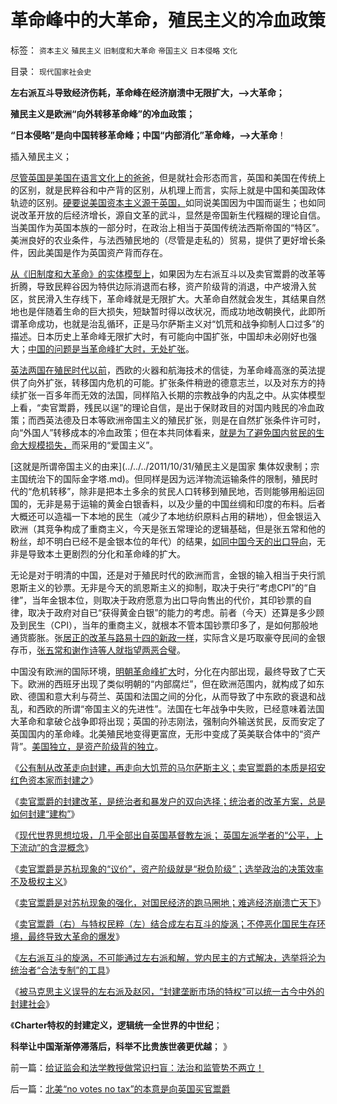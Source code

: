 # 革命峰中的大革命，殖民主义的冷血政策

标签： `资本主义` `殖民主义` `旧制度和大革命` `帝国主义` `日本侵略` `文化` 

目录： `现代国家社会史`

**左右派互斗导致经济伤耗，革命峰在经济崩溃中无限扩大，——>大革命；**

**殖民主义是欧洲“向外转移革命峰”的冷血政策；**

**“日本侵略”是向中国转移革命峰；中国“内部消化”革命峰，——>大革命**！

插入殖民主义；

[](http://photo.blog.sina.com.cn/showpic.html#blogid=5563a64d0102eboh&url=http://s3.sinaimg.cn/orignal/5563a64dgdecc0c449fc2)







[尽管英国是美国在语言文化上的爸爸](../../../2013/6/7/&quot;茅于轼悖误&quot;,英国传统基督教狗屎大餐的梦工场.md)，但是就社会形态而言，英国和美国在传统上的区别，就是民粹谷和中产背的区别，从机理上而言，实际上就是中国和美国政体轨迹的区别。[硬要说美国资本主义源于英国，](../../../2011/10/3/欧洲是民主的后进社会；现代资本主义制度发源于美洲殖民地.md)如同说美国因为中国而诞生；也如同说改革开放的后经济增长，源自文革的武斗，显然是帝国新生代糨糊的理论自信。
当美国作为英国本族的一部分时，在政治上相当于英国传统法西斯帝国的“特区”。美洲良好的农业条件，与法西殖民地的（尽管是走私的）贸易，提供了更好增长条件，因此美国是作为英国资产背而存在。

[从《旧制度和大革命》的实体模型上](../../../2013/6/8/卖官鬻爵是“特权议价”，大宪章的意义，选举的唯一意义.md)，如果因为左右派互斗以及卖官鬻爵的改革等折腾，导致民粹谷因为特供边际消退而右移，资产阶级背的消退，中产坡滑入贫区，贫民滑入生存线下，革命峰就是无限扩大。大革命自然就会发生，其结果自然地也是伴随着生命的巨大损失，短缺暂时得以改状况，而成功地改朝换代，此即所谓革命成功，也就是治乱循环，正是马尔萨斯主义对“饥荒和战争抑制人口过多”的描述。日本历史上革命峰无限扩大时，有可能向中国扩张，中国却未必刚好也强大；[中国的问题是当革命峰扩大时，无处扩张](../../../2012/5/15/公有制滞胀中的灾变，日本可以选择侵略；.md)。

[英法两国在殖民时代以前](../../../2011/10/31/基督教沙文主义欧洲中心论和种族主义，都服务于殖民主义.md)，西欧的火器和航海技术的信徒，为革命峰高涨的英法提供了向外扩张，转移国内危机的可能。扩张条件稍逊的德意志兰，以及对东方的持续扩张一百多年而无效的法国，同样陷入长期的宗教战争的内乱之中。从实体模型上看，“卖官鬻爵，残民以逞”的理论自信，是出于保财政目的对国内贱民的冷血政策；而西英法德及日本等欧洲帝国主义的殖民扩张，则是在自然扩张条件许可时，向“外国人”转移成本的冷血政策；但在本共同体看来，[就是为了避免国内贫民的生命大规模损失，](../../../2012/1/17/“资本积累”本质就是凯恩斯主义;欧洲殖民主义流程.md)而采用的“爱国主义”。

[这就是所谓帝国主义的由来](../../../2011/10/31/殖民主义是国家 集体奴隶制；宗主国统治下的国际金字塔.md)。但同样是因为远洋物流运输条件的限制，殖民时代的“危机转移”，除非是把本土多余的贫民人口转移到殖民地，否则能够用船运回国的，无非是易于运输的黄金白银香料，以及少量的中国丝绸和印度的布料。后者大概还可以造福一下本地的民生（减少了本地纺织原料占用的耕地），但金银运入欧洲（其竞争构成了重商主义，今天是张五常理论的逻辑基础，但是张五常和他的粉丝，却不明白已经不是金银本位的年代）的结果，[如同中国今天的出口导向](../../../2007/11/29/弱国自卑心理造成低估人民币廉价出口的历史性惨剧.md)，无非是导致本土更剧烈的分化和革命峰的扩大。

无论是对于明清的中国，还是对于殖民时代的欧洲而言，金银的输入相当于央行凯恩斯主义的钞票。无非是今天的凯恩斯主义的抑制，取决于央行“考虑CPI”的“自律”，当年金银本位，则取决于政府愿意为出口导向售出的代价，其印钞票的自律，取决于政府对自已“获得黄金白银”的能力的考虑。前者（今天）还算是多少顾及到民生（CPI），当年的重商主义，就根本不管本国钞票印多了，是如何那般地通货膨胀。张[居正的改革与路易十四的新政一样](../../../2013/2/5/《雍正皇帝》改革陷阱和张居正.md)，实际含义是巧取豪夺民间的金银存币，[张五常和谢作诗等人就指望两恶合璧](../../../2013/1/17/“农民工，及人民币升值与否”的哲学谜底.md)。

中国没有欧洲的国际环境，[明朝革命峰扩大](../../../2008/11/3/亡于内需不振！今天仍是明朝吗？.md)时，分化在内部出现，最终导致了亡天下。欧洲的西班牙出现了类似明朝的“内部腐烂”，但在欧洲范围内，就构成了如东欧、德国和意大利与荷兰、英国和法国之间的分化，从而导致了中东欧的衰退和战乱，和西欧的所谓“帝国主义的先进性”。法国在七年战争中失败，已经意味着法国大革命和拿破仑战争即将出现；英国的孙志刚法，强制向外输送贫民，反而安定了英国国内的革命峰。北美殖民地变得更富庶，无形中变成了英美联合体中的“资产背”。[美国独立，是资产阶级背的独立](../../../2011/5/9/有限的革命，有限的战争.md)。

《[公有制从改革走向封建，再走向大饥荒的马尔萨斯主义；卖官鬻爵的本质是招安红色资本家而封建之](../../../2013/6/7/卖官鬻爵的封建的改革，公有制走向大饥荒的马尔萨斯主义.md)》

《[卖官鬻爵的封建改革，是统治者和暴发户的双向选择；统治者的改革方案，总是如何封建“建构”](../../../2013/6/7/诱人的卖官鬻爵！统治者和暴发户的封建的改革共识.md)》

《[现代世界思想垃圾，几乎全部出自英国基督教左派；
英国左派学者的“公平，上下流动”的含混概念](../../../2013/6/7/&quot;茅于轼悖误&quot;,英国传统基督教狗屎大餐的梦工场.md)》

《[卖官鬻爵是苏杭现象的“议价”，资产阶级就是“税负阶级”；选举政治的决策效率不及极权主义](../../../2013/6/8/卖官鬻爵是“特权议价”，大宪章的意义，选举的唯一意义.md)》

《[卖官鬻爵是对苏杭现象的强化，对国民经济的跑马圈地；难逃经济崩溃亡天下](../../../2013/6/8/卖官鬻爵瓦解市场竞争,国进民退的跑马圈地；.md)》

《[卖官鬻爵（右）与特权民粹（左）结合成左右互斗的旋涡；不停恶化国民生存环境，最终导致大革命的爆发](../../../2013/6/8/卖官鬻爵与民粹左右互斗的旋涡，直到大革命，亡天下，复辟旧制度！.md)》

《[左右派互斗的旋涡，不可能通过左右派和解，党内民主的方式解决，选举将沦为统治者“合法专制”的工具](../../../2013/6/9/选举无助于自然转型，统治者可能因开明，葬身大革命.md)》

《[被马克思主义误导的左右派及赵冈，“封建垄断市场的特权”可以统一古今中外的封建社会](../../../2013/6/9/被马克思主义误导封建Feudalism和赵冈教授.md)》

《**Charter特权的封建定义，逻辑统一全世界的中世纪**；

**科举让中国渐渐停滞落后，科举不比贵族世袭更优越**； 》

前一篇：[给证监会和法学教授做常识扫盲：法治和监管势不两立！](../../../2013/6/9/给证监会和法学教授做常识扫盲：法治和监管势不两立！.md)

后一篇：[北美“no&nbsp;votes&nbsp;no&nbsp;tax”的本意是向英国买官鬻爵](../../../2013/6/10/北美“no&nbsp;votes&nbsp;no&nbsp;tax”的本意是向英国买官鬻爵.md)